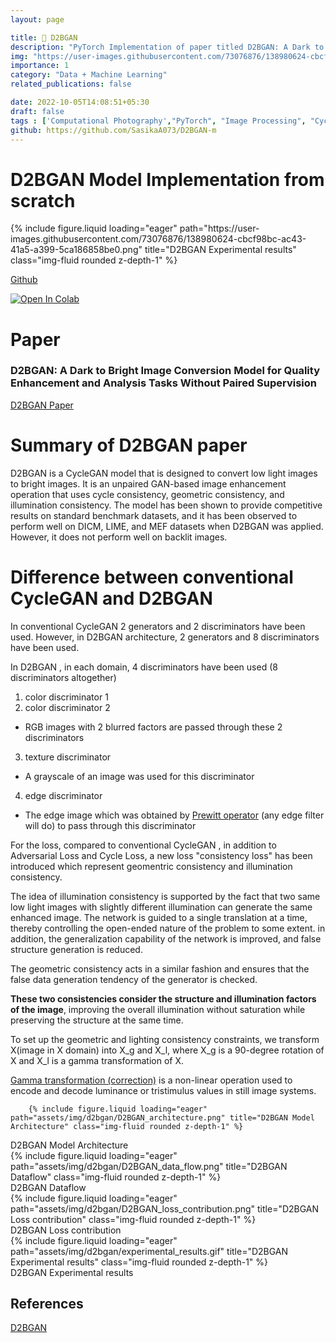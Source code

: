 ```yaml
---
layout: page

title: 🔆 D2BGAN  
description: "PyTorch Implementation of paper titled D2BGAN: A Dark to Bright Image Conversion Model for Quality Enhancement and Analysis Tasks Without Paired Supervision"
img: "https://user-images.githubusercontent.com/73076876/138980624-cbcf98bc-ac43-41a5-a399-5ca186858be0.png"
importance: 1
category: "Data + Machine Learning"
related_publications: false

date: 2022-10-05T14:08:51+05:30
draft: false
tags : ['Computational Photography',"PyTorch", "Image Processing", "CycleGAN"]
github: https://github.com/SasikaA073/D2BGAN-m
---
```

# D2BGAN Model Implementation from scratch

<div class="row">
    <div class="column">
        {% include figure.liquid loading="eager" path="https://user-images.githubusercontent.com/73076876/138980624-cbcf98bc-ac43-41a5-a399-5ca186858be0.png" title="D2BGAN Experimental results" class="img-fluid rounded z-depth-1" %}
    </div>
</div>

[Github](https://github.com/SasikaA073/D2BGAN-m)

<a target="blank" href="https://drive.google.com/file/d/13a3FH43sBKUlrtol8weeau7a-apyCzx0/view?usp=sharing">
        <img src="https://colab.research.google.com/assets/colab-badge.svg" alt="Open In Colab"/>
        </a>

# Paper 

### D2BGAN: A Dark to Bright Image Conversion Model for Quality Enhancement and Analysis Tasks Without Paired Supervision

[D2BGAN Paper](https://ieeexplore.ieee.org/document/9784432)

# Summary of D2BGAN paper

D2BGAN is a CycleGAN model that is designed to convert low light images to bright images. It is an unpaired GAN-based image enhancement operation that uses cycle consistency, geometric consistency, and illumination consistency. The model has been shown to provide competitive results on standard benchmark datasets, and it has been observed to perform well on DICM, LIME, and MEF datasets when D2BGAN was applied. However, it does not perform well on backlit images.

# Difference between conventional CycleGAN and D2BGAN 

In conventional CycleGAN 2 generators and 2 discriminators have been used. 
However, in D2BGAN architecture, 2 generators and 8 discriminators have been used. 

In D2BGAN , 
in each domain, 4 discriminators have been used (8 discriminators altogether)
1. color discriminator 1 
2. color discriminator 2
  - RGB images with 2 blurred factors are passed through these 2 discriminators
3. texture discriminator
  - A grayscale of an image was used for this discriminator 
4. edge discriminator 
  - The edge image which was obtained by [Prewitt operator](https://en.wikipedia.org/wiki/Prewitt_operator) (any edge filter will do) to pass through this discriminator

For the loss, compared to conventional CycleGAN , in addition to Adversarial Loss and Cycle Loss, a new loss "consistency loss" has been introduced which represent geomentric consistency and illumination consistency. 

The idea of illumination consistency is supported by the fact that two same low light images with slightly different illumination can generate the same enhanced image.  The network is guided to a single translation at a time, thereby controlling the open-ended nature of the problem to some extent. in addition, the generalization capability of the network is improved, and false structure generation is reduced.

The geometric consistency acts in a similar fashion and ensures that the false data generation tendency of the generator is checked. 

**These two consistencies consider the structure and illumination factors of the image**, improving
the overall illumination without saturation while preserving the structure at the same time.

To set up the geometric and lighting consistency constraints, we transform X(image in X domain) into X_g and X_l, where X_g is a 90-degree rotation of X and X_l is a gamma transformation of X. 

[Gamma transformation (correction)](https://en.wikipedia.org/wiki/Gamma_correction) is a non-linear operation used to encode and decode luminance or tristimulus values in still image systems.


        {% include figure.liquid loading="eager" path="assets/img/d2bgan/D2BGAN_architecture.png" title="D2BGAN Model Architecture" class="img-fluid rounded z-depth-1" %}

<div class="caption">
    D2BGAN Model Architecture
</div>


<div class="row">
    <div class="column">
        {% include figure.liquid loading="eager" path="assets/img/d2bgan/D2BGAN_data_flow.png" title="D2BGAN Dataflow" class="img-fluid rounded z-depth-1" %}
    </div>
</div>
<div class="caption">
    D2BGAN Dataflow
</div>

<div class="row">
    <div class="column">
        {% include figure.liquid loading="eager" path="assets/img/d2bgan/D2BGAN_loss_contribution.png" title="D2BGAN Loss contribution" class="img-fluid rounded z-depth-1" %}
    </div>
</div>
<div class="caption">
    D2BGAN Loss contribution
</div>

<div class="row">
    <div class="column">
        {% include figure.liquid loading="eager" path="assets/img/d2bgan/experimental_results.gif" title="D2BGAN Experimental results" class="img-fluid rounded z-depth-1" %}
    </div>
</div>
<div class="caption">
    D2BGAN Experimental results
</div>

## References

[D2BGAN](https://arts.units.it/retrieve/e2913fdf-656a-f688-e053-3705fe0a67e0/D2BGAN_A_Dark_to_Bright_Image_Conversion_Model_for_Quality_Enhancement_and_Analysis_Tasks_Without_Paired_Supervision.pdf)